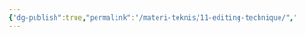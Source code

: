```yaml
---
{"dg-publish":true,"permalink":"/materi-teknis/11-editing-technique/","noteIcon":"","updated":"2025-10-18T14:28:58.000+07:00"}
---
```


